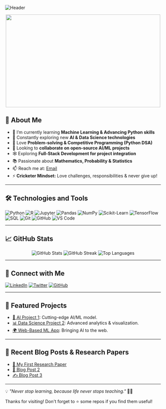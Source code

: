![Header](https://capsule-render.vercel.app/api?type=waving&color=gradient&height=200&section=header&text=Hi%20there,%20I'm%20Pritam%20%F0%9F%91%8B&fontSize=40&fontAlignY=40&desc=AI%20Developer%20%7C%20Data%20Scientist%20%7C%20Mathematics%20Enthusiast&descSize=20&descAlignY=65)

<div align="center">
    <img src="https://media.giphy.com/media/qgQUggAC3Pfv687qPC/giphy.gif" width="500" height="300"/>
</div>

## 🚀 About Me

- 🔭 I’m currently learning **Machine Learning & Advancing Python skills**
- 🌱 Constantly exploring new **AI & Data Science technologies**
- 🎯 Love **Problem-solving & Competitive Programming (Python DSA)**
- 👯 Looking to **collaborate on open-source AI/ML projects**
- 🕸️ Exploring **Full-Stack Development for project integration**
- 📚 Passionate about **Mathematics, Probability & Statistics**
- 📫 Reach me at: [Email](mailto:contact.with.pritam@gmail.com)
- ⚡ **Cricketer Mindset:** Love challenges, responsibilities & never give up!

---

## 🛠️ Technologies and Tools

![Python](https://img.shields.io/badge/-Python-3776AB?logo=python&logoColor=ffffff)
![R](https://img.shields.io/badge/-R-276DC3?logo=r&logoColor=ffffff)
![Jupyter](https://img.shields.io/badge/-Jupyter-F37626?logo=jupyter&logoColor=ffffff)
![Pandas](https://img.shields.io/badge/-Pandas-150458?logo=pandas&logoColor=ffffff)
![NumPy](https://img.shields.io/badge/-NumPy-013243?logo=numpy&logoColor=ffffff)
![Scikit-Learn](https://img.shields.io/badge/-Scikit--Learn-F7931E?logo=scikit-learn&logoColor=ffffff)
![TensorFlow](https://img.shields.io/badge/-TensorFlow-FF6F00?logo=tensorflow&logoColor=ffffff)
![SQL](https://img.shields.io/badge/-SQL-4479A1?logo=postgresql&logoColor=ffffff)
![Git](https://img.shields.io/badge/-Git-F05032?logo=git&logoColor=ffffff)
![GitHub](https://img.shields.io/badge/-GitHub-181717?logo=github&logoColor=ffffff)
![VS Code](https://img.shields.io/badge/-VS%20Code-007ACC?logo=visual-studio-code&logoColor=ffffff)

---

## 📈 GitHub Stats

<div align="center">
    <img src="https://github-readme-stats.vercel.app/api?username=Pritam-Stats&show_icons=true&theme=radical" alt="GitHub Stats"/>
    <img src="https://github-readme-streak-stats.herokuapp.com/?user=Pritam-Stats&theme=radical" alt="GitHub Streak"/>
    <img src="https://github-readme-stats.vercel.app/api/top-langs/?username=Pritam-Stats&layout=compact&theme=radical" alt="Top Languages"/>
</div>

---

## 🔗 Connect with Me

[![LinkedIn](https://img.shields.io/badge/-LinkedIn-0077B5?logo=linkedin&logoColor=ffffff)](https://www.linkedin.com/in/pritamsaha09/)
[![Twitter](https://img.shields.io/badge/-Twitter-1DA1F2?logo=twitter&logoColor=ffffff)](https://twitter.com/iPritamSaha09)
[![GitHub](https://img.shields.io/badge/-GitHub-181717?logo=github&logoColor=ffffff)](https://github.com/Pritam-Stats)

---

## 📂 Featured Projects

- [🚀 AI Project 1](https://github.com/Pritam-Stats/project-1): Cutting-edge AI/ML model.
- [📊 Data Science Project 2](https://github.com/Pritam-Stats/project-2): Advanced analytics & visualization.
- [🌍 Web-Based ML App](https://github.com/Pritam-Stats/project-3): Bringing AI to the web.

---

## 📝 Recent Blog Posts & Research Papers

- [📖 My First Research Paper](https://drive.google.com/file/d/19OtljXxPtyTdnDfz8oNcvx0kUKZsqKDl/view?usp=drive_link)
- [📜 Blog Post 2](https://yourblog.com/post-2)
- [✍️ Blog Post 3](https://yourblog.com/post-3)

---

💡 *"Never stop learning, because life never stops teaching."* 🚀✨

Thanks for visiting! Don't forget to ⭐️ some repos if you find them useful!
